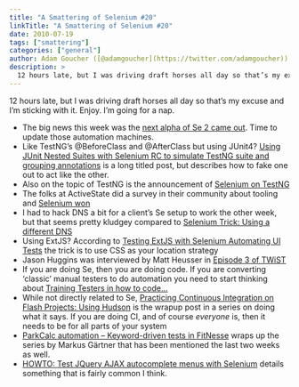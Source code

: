 ```yaml
---
title: "A Smattering of Selenium #20"
linkTitle: "A Smattering of Selenium #20"
date: 2010-07-19
tags: ["smattering"]
categories: ["general"]
author: Adam Goucher ([@adamgoucher](https://twitter.com/adamgoucher))
description: >
  12 hours late, but I was driving draft horses all day so that’s my excuse and I’m sticking with it.
---
```


12 hours late, but I was driving draft horses all day so that’s my excuse and I’m sticking with it. Enjoy. I’m going for a nap.  

*   The big news this week was the [next alpha of Se 2 came out](http://seleniumhq.wordpress.com/2010/07/14/selenium-2-0a5-released/). Time to update those automation machines.
*   Like TestNG’s @BeforeClass and @AfterClass but using JUnit4? [Using JUnit Nested Suites with Selenium RC to simulate TestNG suite and grouping annotations](http://www.eviltester.com/index.php/2010/07/17/using-junit-nested-suites-with-selenium-rc-to-simulate-testng-suite-and-grouping-annotations/) is a long titled post, but describes how to fake one out to act like the other.
*   Also on the topic of TestNG is the announcement of [Selenium on TestNG](http://www.nabeelalimemon.com/blog/2010/07/selenium-on-testng/)
*   The folks at ActiveState did a survey in their community about tooling and [Selenium won](http://www.activestate.com/blog/2010/07/survey-says-selenium-nose-most-popular-test-framework)
*   I had to hack DNS a bit for a client’s Se setup to work the other week, but that seems pretty kludgey compared to [Selenium Trick: Using a different DNS](http://twasink.net/blog/2010/07/selenium-trick-using-a-different-dns/)
*   Using ExtJS? According to [Testing ExtJS with Selenium Automating UI Tests](http://www.jslog.com/testing-extjs-with-selenium-automating-ui-tests) the trick is to use CSS as your location strategy
*   Jason Huggins was interviewed by Matt Heusser in [Episode 3 of TWiST](http://www.softwaretestpro.com:80/Item/4832)
*   If you are doing Se, then you are doing code. If you are converting ‘classic’ manual testers to do automation you need to start thinking about [Training Testers in how to code…](http://deancornish.blogspot.com/2010/07/training-testers-in-how-to-code.html)
*   While not directly related to Se, [Practicing Continuous Integration on Flash Projects: Using Hudson](http://blog.nobien.net/2010/07/19/practicing-continuous-integration-on-flash-projects-using-hudson/) is the wrapup post in a series on doing what it says. If you are doing CI, and of course _everyone_ is, then it needs to be for all parts of your system
*   [ParkCalc automation – Keyword-driven tests in FitNesse](http://blog.shino.de/2010/07/18/parkcalc-automation-–-keyword-driven-tests-in-fitnesse/) wraps up the series by Markus Gärtner that has been mentioned the last two weeks as well.
*   [HOWTO: Test JQuery AJAX autocomplete menus with Selenium](http://blog.buberel.org/2010/07/howto-test-jquery-ajax-autocomplete-menus-with-selenium.html) details something that is fairly common I think.